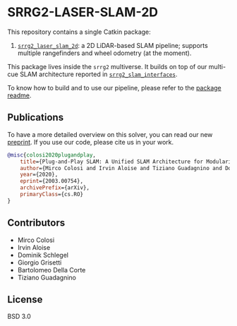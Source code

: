 # SRRG2-LASER-SLAM-2D
This repository contains a single Catkin package:

1. [`srrg2_laser_slam_2d`](srrg2_laser_slam_2d): a 2D LiDAR-based SLAM pipeline; supports multiple rangefinders and wheel odometry (at the moment).

This package lives inside the `srrg2` multiverse. It builds on top of our multi-cue SLAM architecture reported in [`srrg2_slam_interfaces`](https://github.com/srrg-sapienza/srrg2_slam_interfaces).

To know how to build and to use our pipeline, please refer to the [package readme](srrg2_laser_slam_2d/README.md).

## Publications
To have a more detailed overview on this solver, you can read our new [preprint](https://arxiv.org/abs/2003.00754).
If you use our code, please cite us in your work.
```bibtex
@misc{colosi2020plugandplay,
    title={Plug-and-Play SLAM: A Unified SLAM Architecture for Modularity and Ease of Use},
    author={Mirco Colosi and Irvin Aloise and Tiziano Guadagnino and Dominik Schlegel and Bartolomeo Della Corte and Kai O. Arras and Giorgio Grisetti},
    year={2020},
    eprint={2003.00754},
    archivePrefix={arXiv},
    primaryClass={cs.RO}
}
```

## Contributors
* Mirco Colosi
* Irvin Aloise
* Dominik Schlegel
* Giorgio Grisetti
* Bartolomeo Della Corte
* Tiziano Guadagnino

## License
BSD 3.0
